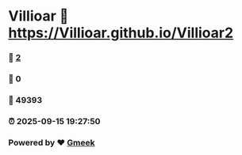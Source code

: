 # Villioar :link: https://Villioar.github.io/Villioar2 
### :page_facing_up: [2](https://Villioar.github.io/Villioar2/tag.html) 
### :speech_balloon: 0 
### :hibiscus: 49393 
### :alarm_clock: 2025-09-15 19:27:50 
### Powered by :heart: [Gmeek](https://github.com/Meekdai/Gmeek)
